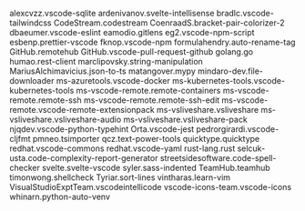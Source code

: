 alexcvzz.vscode-sqlite
ardenivanov.svelte-intellisense
bradlc.vscode-tailwindcss
CodeStream.codestream
CoenraadS.bracket-pair-colorizer-2
dbaeumer.vscode-eslint
eamodio.gitlens
eg2.vscode-npm-script
esbenp.prettier-vscode
fknop.vscode-npm
formulahendry.auto-rename-tag
GitHub.remotehub
GitHub.vscode-pull-request-github
golang.go
humao.rest-client
marclipovsky.string-manipulation
MariusAlchimavicius.json-to-ts
matangover.mypy
mindaro-dev.file-downloader
ms-azuretools.vscode-docker
ms-kubernetes-tools.vscode-kubernetes-tools
ms-vscode-remote.remote-containers
ms-vscode-remote.remote-ssh
ms-vscode-remote.remote-ssh-edit
ms-vscode-remote.vscode-remote-extensionpack
ms-vsliveshare.vsliveshare
ms-vsliveshare.vsliveshare-audio
ms-vsliveshare.vsliveshare-pack
njqdev.vscode-python-typehint
Orta.vscode-jest
pedrorgirardi.vscode-cljfmt
pmneo.tsimporter
qcz.text-power-tools
quicktype.quicktype
redhat.vscode-commons
redhat.vscode-yaml
rust-lang.rust
selcuk-usta.code-complexity-report-generator
streetsidesoftware.code-spell-checker
svelte.svelte-vscode
syler.sass-indented
TeamHub.teamhub
timonwong.shellcheck
Tyriar.sort-lines
vintharas.learn-vim
VisualStudioExptTeam.vscodeintellicode
vscode-icons-team.vscode-icons
whinarn.python-auto-venv
